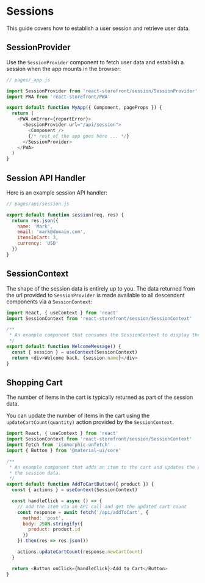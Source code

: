 # Sessions

This guide covers how to establish a user session and retrieve user data.

## SessionProvider

Use the `SessionProvider` component to fetch user data and establish a session when the app mounts in the browser:

```js
// pages/_app.js

import SessionProvider from 'react-storefront/session/SessionProvider'
import PWA from 'react-storefront/PWA'

export default function MyApp({ Component, pageProps }) {
  return (
    <PWA onError={reportError}>
      <SessionProvider url="/api/session">
        <Component />
        {/* rest of the app goes here ... */}
      </SessionProvider>
    </PWA>
  )
}
```

## Session API Handler

Here is an example session API handler:

```js
// pages/api/session.js

export default function session(req, res) {
  return res.json({
    name: 'Mark',
    email: 'mark@domain.com',
    itemsInCart: 3,
    currency: 'USD'
  })
}
```

## SessionContext

The shape of the session data is entirely up to you. The data returned from the url provided to `SessionProvider` is made available to all descendent components via a `SessionContext`:

```js
import React, { useContext } from 'react'
import SessionContext from 'react-storefront/session/SessionContext'

/**
 * An example component that consumes the SessionContext to display the user's name.
 */
export default function WelcomeMessage() {
  const { session } = useContext(SessionContext)
  return <div>Welcome back, {session.name}</div>
}
```

## Shopping Cart

The number of items in the cart is typically returned as part of the session data.

You can update the number of items in the cart using the `updateCartCount(quantity)` action provided by the `SessionContext`.

```js
import React, { useContext } from 'react'
import SessionContext from 'react-storefront/session/SessionContext'
import fetch from 'isomorphic-unfetch'
import { Button } from '@material-ui/core'

/**
 * An example component that adds an item to the cart and updates the cart count in
 * the session data.
 */
export default function AddToCartButton({ product }) {
  const { actions } = useContext(SessionContext)

  const handleClick = async () => {
    // add the item via an API call and get the updated cart count
    const response = await fetch('/api/addToCart', {
      method: 'post',
      body: JSON.stringify({
        product: product.id
      })
    }).then(res => res.json())

    actions.updateCartCount(response.newCartCount)
  }

  return <Button onClick={handleClick}>Add to Cart</Button>
}
```
